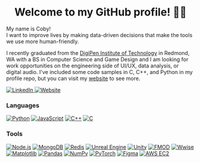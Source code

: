 <h1 align="center">Welcome to my GitHub profile! 👋🤖</h1>
<p>
    My name is Coby!<br>
    I want to improve lives by making data-driven decisions that make the tools we use more human-friendly.<br>
</p>
<p>
    I recently graduated from the <a href="https://www.digipen.edu/">DigiPen Institute of Technology</a> in Redmond, WA with a BS in Computer Science and Game Design and I am looking for work opportunities on the engineering side of UI/UX, data analysis, or digital audio.
    I've included some code samples in C, C++, and Python in my profile repo, but you can visit my <a href="http://cobycolson.com">website</a> to see more.
</p>
<p>
    <a href="https://www.linkedin.com/in/cocolson">
        <img src="https://img.shields.io/badge/LinkedIn-blue?style=flat-square&logo=linkedin" alt="LinkedIn">
    </a>
    <a href="https://cobycolson.com">
        <img src="https://img.shields.io/badge/Website-blue?style=flat-square&logo=web" alt="Website">
    </a>
</p>
    
### Languages
[![Python](https://img.shields.io/badge/python-black?style=for-the-badge&logo=python)](https://github.com/cocolson)
[![JavaScript](https://img.shields.io/badge/javascript-black?style=for-the-badge&logo=javascript)](https://github.com/cocolson)
[![C++](https://img.shields.io/badge/c++-black?style=for-the-badge&logo=cplusplus)](https://github.com/cocolson)
[![C](https://img.shields.io/badge/c-black?style=for-the-badge&logo=c)](https://github.com/cocolson)

### Tools
[![Node.js](https://img.shields.io/badge/Node.js-black?style=for-the-badge&logo=node.js)](https://github.com/cocolson)
[![MongoDB](https://img.shields.io/badge/MongoDB-black?style=for-the-badge&logo=mongodb)](https://github.com/cocolson)
[![Redis](https://img.shields.io/badge/Redis-black?style=for-the-badge&logo=redis)](https://github.com/cocolson)
[![Unreal Engine](https://img.shields.io/badge/Unreal%20Engine-black?style=for-the-badge&logo=unrealengine)](https://github.com/cocolson)
[![Unity](https://img.shields.io/badge/Unity-black?style=for-the-badge&logo=unity)](https://github.com/cocolson)
[![FMOD](https://img.shields.io/badge/FMOD-black?style=for-the-badge&logo=fmod)](https://github.com/cocolson)
[![Wwise](https://img.shields.io/badge/Wwise-black?style=for-the-badge&logo=wwise)](https://github.com/cocolson)
[![Matplotlib](https://img.shields.io/badge/Matplotlib-black?style=for-the-badge&logo=matplotlib)](https://github.com/cocolson)
[![Pandas](https://img.shields.io/badge/Pandas-black?style=for-the-badge&logo=pandas)](https://github.com/cocolson)
[![NumPy](https://img.shields.io/badge/NumPy-black?style=for-the-badge&logo=numpy)](https://github.com/cocolson)
[![PyTorch](https://img.shields.io/badge/PyTorch-black?style=for-the-badge&logo=pytorch)](https://github.com/cocolson)
[![Figma](https://img.shields.io/badge/Figma-black?style=for-the-badge&logo=figma)](https://github.com/cocolson)
[![AWS EC2](https://img.shields.io/badge/AWS%20EC2-black?style=for-the-badge&logo=amazonaws)](https://github.com/cocolson)
